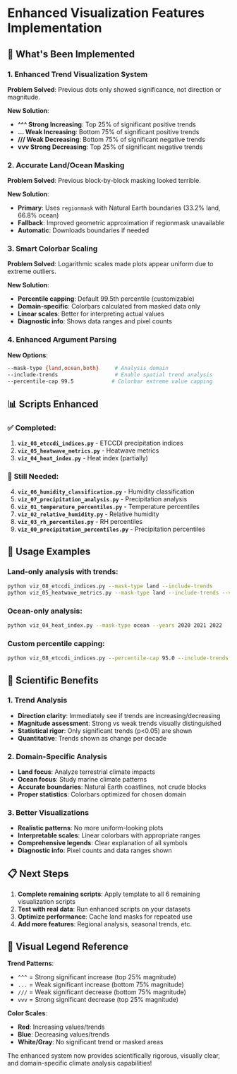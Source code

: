 # Enhanced Visualization Features Implementation

## 🎯 **What's Been Implemented**

### **1. Enhanced Trend Visualization System**
**Problem Solved**: Previous dots only showed significance, not direction or magnitude.

**New Solution**:
- **^^^ Strong Increasing**: Top 25% of significant positive trends
- **... Weak Increasing**: Bottom 75% of significant positive trends  
- **/// Weak Decreasing**: Bottom 75% of significant negative trends
- **vvv Strong Decreasing**: Top 25% of significant negative trends

### **2. Accurate Land/Ocean Masking**
**Problem Solved**: Previous block-by-block masking looked terrible.

**New Solution**:
- **Primary**: Uses `regionmask` with Natural Earth boundaries (33.2% land, 66.8% ocean)
- **Fallback**: Improved geometric approximation if regionmask unavailable
- **Automatic**: Downloads boundaries if needed

### **3. Smart Colorbar Scaling**
**Problem Solved**: Logarithmic scales made plots appear uniform due to extreme outliers.

**New Solution**:
- **Percentile capping**: Default 99.5th percentile (customizable)
- **Domain-specific**: Colorbars calculated from masked data only
- **Linear scales**: Better for interpreting actual values
- **Diagnostic info**: Shows data ranges and pixel counts

### **4. Enhanced Argument Parsing**
**New Options**:
```bash
--mask-type {land,ocean,both}     # Analysis domain
--include-trends                  # Enable spatial trend analysis  
--percentile-cap 99.5            # Colorbar extreme value capping
```

## 📊 **Scripts Enhanced**

### ✅ **Completed**:
1. **`viz_08_etccdi_indices.py`** - ETCCDI precipitation indices
2. **`viz_05_heatwave_metrics.py`** - Heatwave metrics  
3. **`viz_04_heat_index.py`** - Heat index (partially)

### 🔄 **Still Needed**:
4. **`viz_06_humidity_classification.py`** - Humidity classification
5. **`viz_07_precipitation_analysis.py`** - Precipitation analysis
6. **`viz_01_temperature_percentiles.py`** - Temperature percentiles
7. **`viz_02_relative_humidity.py`** - Relative humidity
8. **`viz_03_rh_percentiles.py`** - RH percentiles
9. **`viz_00_precipitation_percentiles.py`** - Precipitation percentiles

## 🚀 **Usage Examples**

### **Land-only analysis with trends**:
```bash
python viz_08_etccdi_indices.py --mask-type land --include-trends
python viz_05_heatwave_metrics.py --mask-type land --include-trends --variables tmax
```

### **Ocean-only analysis**:
```bash
python viz_04_heat_index.py --mask-type ocean --years 2020 2021 2022
```

### **Custom percentile capping**:
```bash
python viz_08_etccdi_indices.py --percentile-cap 95.0 --include-trends
```

## 🔬 **Scientific Benefits**

### **1. Trend Analysis**
- **Direction clarity**: Immediately see if trends are increasing/decreasing
- **Magnitude assessment**: Strong vs weak trends visually distinguished
- **Statistical rigor**: Only significant trends (p<0.05) are shown
- **Quantitative**: Trends shown as change per decade

### **2. Domain-Specific Analysis**
- **Land focus**: Analyze terrestrial climate impacts
- **Ocean focus**: Study marine climate patterns  
- **Accurate boundaries**: Natural Earth coastlines, not crude blocks
- **Proper statistics**: Colorbars optimized for chosen domain

### **3. Better Visualizations**
- **Realistic patterns**: No more uniform-looking plots
- **Interpretable scales**: Linear colorbars with appropriate ranges
- **Comprehensive legends**: Clear explanation of all symbols
- **Diagnostic info**: Pixel counts and data ranges shown

## 📋 **Next Steps**

1. **Complete remaining scripts**: Apply template to all 6 remaining visualization scripts
2. **Test with real data**: Run enhanced scripts on your datasets
3. **Optimize performance**: Cache land masks for repeated use
4. **Add more features**: Regional analysis, seasonal trends, etc.

## 🎨 **Visual Legend Reference**

**Trend Patterns**:
- `^^^` = Strong significant increase (top 25% magnitude)
- `...` = Weak significant increase (bottom 75% magnitude)
- `///` = Weak significant decrease (bottom 75% magnitude)  
- `vvv` = Strong significant decrease (top 25% magnitude)

**Color Scales**:
- **Red**: Increasing values/trends
- **Blue**: Decreasing values/trends
- **White/Gray**: No significant trend or masked areas

The enhanced system now provides scientifically rigorous, visually clear, and domain-specific climate analysis capabilities!
